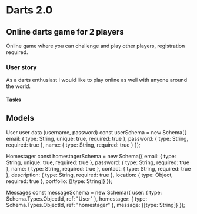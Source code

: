 # Darts 2.0

## Online darts game for 2 players

Online game where you can challenge and play other players, registration required.

### User story

As a darts enthusiast I would like to play online as well with anyone around the world.

#### Tasks

## Models
User
    user data (username, password)
    const userSchema = new Schema({
        email: { type: String, unique: true, required: true },
        password: { type: String, required: true },
        name: { type: String, required: true }
});

Homestager
    const homestagerSchema = new Schema({
        email: { type: String, unique: true, required: true },
        password: { type: String, required: true },
        name: { type: String, required: true },
        contact: { type: String, required: true },
        description: { type: String, required: true },
        location: { type: Object, required: true },
        portfolio: {[type: String]}
});

Messages
    const messageSchema = new Schema({
        user: { type: Schema.Types.ObjectId, ref: "User" },
        homestager: { type: Schema.Types.ObjectId, ref: "homestager" },
        message: {[type: String]}
    });